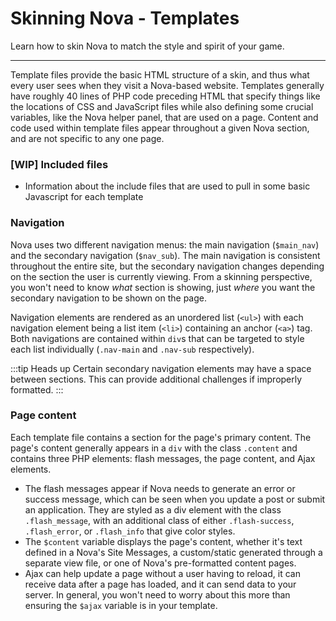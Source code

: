 # Skinning Nova - Templates

Learn how to skin Nova to match the style and spirit of your game.

---

Template files provide the basic HTML structure of a skin, and thus what every user sees when they visit a Nova-based website. Templates generally have roughly 40 lines of PHP code preceding HTML that specify things like the locations of CSS and JavaScript files while also defining some crucial variables, like the Nova helper panel, that are used on a page. Content and code used within template files appear throughout a given Nova section, and are not specific to any one page.

### [WIP] Included files

- Information about the include files that are used to pull in some basic Javascript for each template

### Navigation

Nova uses two different navigation menus: the main navigation (`$main_nav`) and the secondary navigation (`$nav_sub`). The main navigation is consistent throughout the entire site, but the secondary navigation changes depending on the section the user is currently viewing. From a skinning perspective, you won't need to know *what* section is showing, just *where* you want the secondary navigation to be shown on the page.

Navigation elements are rendered as an unordered list (`<ul>`) with each navigation element being a list item (`<li>`) containing an anchor (`<a>`) tag. Both navigations are contained within `div`s that can be targeted to style each list individually (`.nav-main` and `.nav-sub` respectively).

:::tip Heads up
Certain secondary navigation elements may have a space between sections. This can  provide additional challenges if improperly formatted.
:::

### Page content

Each template file contains a section for the page's primary content. The page's content generally appears in a `div` with the class `.content` and contains three PHP elements: flash messages, the page content, and Ajax elements.

- The flash messages appear if Nova needs to generate an error or success message, which can be seen when you update a post or submit an application. They are styled as a div element with the class `.flash_message`, with an additional class of either `.flash-success`, `.flash_error`, or `.flash_info` that give color styles.
- The `$content` variable displays the page's content, whether it's text defined in a Nova's Site Messages, a custom/static generated through a separate view file, or one of Nova's pre-formatted content pages.
- Ajax can help update a page without a user having to reload, it can receive data after a page has loaded, and it can send data to your server. In general, you won't need to worry about this more than ensuring the `$ajax` variable is in your template.
